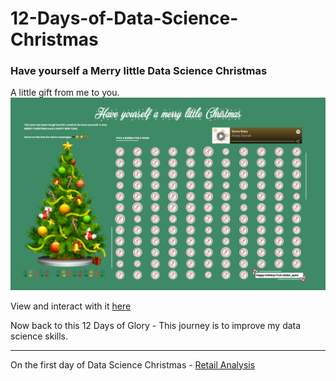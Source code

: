 # 12-Days-of-Data-Science-Christmas


### Have yourself a Merry little Data Science Christmas

A little gift from me to you. 
![](https://github.com/dzidziquist/12-Days-of-Data-Science-Christmas/blob/main/Christmas_dashboard.png)


View and interact with it [here](https://public.tableau.com/shared/RC8QBD2RP?:display_count=y&:origin=viz_share_link)

Now back to this 12 Days of Glory - This journey is to improve my data science skills.
***

On the first day of Data Science Christmas - [Retail Analysis](https://github.com/dzidziquist/12-Days-of-Data-Science-Christmas/tree/main/Retail%20Analytics)
